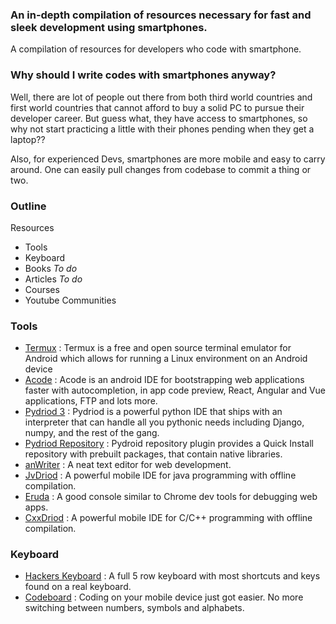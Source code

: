 ### An in-depth compilation of resources necessary for fast and sleek development using smartphones.
A compilation of resources for developers who code with smartphone.

### Why should I write codes with smartphones anyway?

Well, there are lot of people out there from both third world countries and first world countries that cannot afford to buy a solid PC to pursue their developer career. But guess what, they have access to smartphones, so why not start practicing a little with their phones pending when they get a laptop??

Also, for experienced Devs, smartphones are more mobile and easy to carry around. One can easily pull changes from codebase to commit a thing or two.


### Outline
Resources
- Tools
- Keyboard
- Books *To do*
- Articles *To do*
- Courses
- Youtube
Communities

### Tools

- [Termux](https://termux.com/) : Termux is a free and open source terminal emulator for Android which allows for running a Linux environment on an Android device
- [Acode](https://play.google.com/store/apps/details?id=com.foxdebug.acodefree) : Acode is an android IDE for bootstrapping web applications faster with autocompletion, in app code preview, React, Angular and Vue applications, FTP and lots more.
- [Pydriod 3](https://play.google.com/store/apps/details?id=ru.iiec.pydroid3) : Pydriod is a powerful python IDE that ships with an interpreter that can handle all you pythonic needs including Django, numpy, and the rest of the gang.
- [Pydriod Repository](https://play.google.com/store/apps/details?id=ru.iiec.pydroid3.quickinstallrepo) : Pydroid repository plugin provides a Quick Install repository with prebuilt packages, that contain native libraries.
- [anWriter](https://play.google.com/store/search?q=anwriter&c=apps&hl=en&gl=US) : A neat text editor for web development.
- [JvDriod](https://play.google.com/store/apps/details?id=ru.iiec.jvdroid) : A powerful mobile IDE for java programming with offline compilation.
- [Eruda](https://github.com/liriliri/eruda) : A good console similar to Chrome dev tools for debugging web apps.
- [CxxDriod](https://play.google.com/store/apps/details?id=ru.iiec.cxxdroid) : A powerful mobile IDE for C/C++ programming with offline compilation.

### Keyboard

- [Hackers Keyboard](https://play.google.com/store/search?q=hacker%27s+keyboard&c=apps&hl=en&gl=US) : A full 5 row keyboard with most shortcuts and keys found on a real keyboard.
- [Codeboard](https://play.google.com/store/apps/details?id=com.gazlaws.codeboard&hl=en&gl=US) : Coding on your mobile device just got easier. No more switching between numbers, symbols and alphabets.



